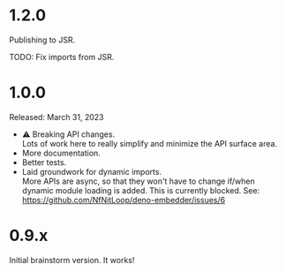 1.2.0
=====

Publishing to JSR.

TODO: Fix imports from JSR.

1.0.0
=====

Released: March 31, 2023

* ⚠️ Breaking API changes.  
  Lots of work here to really simplify and minimize the API surface area.
* More documentation.
* Better tests.
* Laid groundwork for dynamic imports.  
  More APIs are async, so that they won't have to change if/when dynamic module
  loading is added. This is currently blocked. 
  See: <https://github.com/NfNitLoop/deno-embedder/issues/6>


0.9.x
=====

Initial brainstorm version. It works!